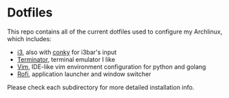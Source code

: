 Dotfiles
========

This repo contains all of the current dotfiles used to configure my Archlinux, which includes:
- [i3](https://github.com/shizhz/dotfiles/tree/master/i3), also with [conky](https://github.com/shizhz/dotfiles/tree/master/conky) for i3bar's input
- [Terminator](https://github.com/shizhz/dotfiles/tree/master/terminator), terminal emulator I like
- [Vim](https://github.com/shizhz/dotfiles/tree/master/vim), IDE-like vim environment configuration for python and golang
- [Rofi](https://github.com/shizhz/dotfiles/tree/master/rofi), application launcher and window switcher

Please check each subdirectory for more detailed installation info.
